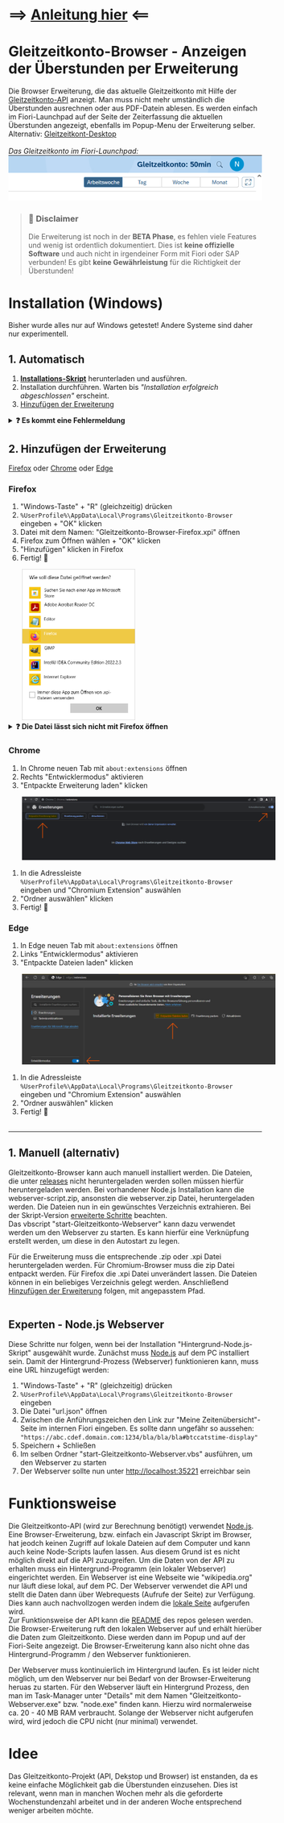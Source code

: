 # ==> [Anleitung hier](#1-automatisch) <==

# Gleitzeitkonto-Browser - Anzeigen der Überstunden per Erweiterung

Die Browser Erweiterung, die das aktuelle Gleitzeitkonto mit Hilfe der [Gleitzeitkonto-API](https://github.com/julius-boettger/gleitzeitkonto-api) anzeigt. Man muss nicht mehr umständlich die Überstunden ausrechnen oder aus PDF-Datein ablesen. Es werden einfach im Fiori-Launchpad auf der Seite der Zeiterfassung die aktuellen Überstunden angezeigt, ebenfalls im Popup-Menu der Erweiterung selber.
Alternativ: [Gleitzeitkont-Desktop](https://github.com/julius-boettger/gleitzeitkonto-desktop)
<br><br>
*Das Gleitzeitkonto im Fiori-Launchpad:*
<br>
![Gleitzeitkonto im Fiori-Launchpad](./Assets/GleitzeitkontoFioriLaunchpad.png)

> ### 🚨 Disclaimer
> Die Erweiterung ist noch in der **BETA Phase**, es fehlen viele Features und wenig ist ordentlich dokumentiert. Dies ist **keine offizielle Software** und auch nicht in irgendeiner Form mit Fiori oder SAP verbunden! Es gibt **keine Gewährleistung** für die Richtigkeit der Überstunden!

# Installation (Windows)
Bisher wurde alles nur auf Windows getestet! Andere Systeme sind daher nur experimentell.

## 1. Automatisch 

1. **[Installations-Skript](https://github.com/NilsPvR/Gleitzeitkonto-Browser/releases/download/v1.0.0/install_Gleitzeitkonto-Browser.vbs)** herunterladen und ausführen.
2. Installation durchführen. Warten bis *"Installation erfolgreich abgeschlossen"* erscheint.
3. [Hinzufügen der Erweiterung](#2-hinzufügen-der-erweiterung)

<details><summary><b>❓ Es kommt eine Fehlermeldung</b></summary>
    <i>Folgende Fehlermeldung kann auftauchen:</i><br>
    <img src="Assets/Errormsg-Scanning-by-Defender.png" alt="Fehlermeldung durch Defender">
    <br><br>
    <p>Die Fehlermeldung taucht auf, wenn der Antivirus, die Datei noch nicht vollständig überprüft und frei gegeben hat. Eine solche Überprüfung passiert automatisch und kann leider einige Zeit dauern.<p>
    <p>Mit Admin Rechten kann diese Überprüfung übersprungen werden.</p>
    <ol>
        <li>"Windows-Sicherheit" öffnen</li>
        <li>"Viren- & Bedrohungsschutz"</li>
        <li>Unter "Einstellungen für Viren- und Bedrohungsschutz": "Einstellungen verwalten"</li>
        <li>Unter "Ausschlüsse" (weit unten): "Ausschlüsse hinzufügen oder entfernen"</li>
        <li>"Ausschluss hinzufügen"</li>
        <li>"Ordner"</li>
        <li><code>%UserProfile%\AppData\Local\Programs</code> in der Adressleite eingeben</li>
        <li>Ordner "Gleitzeitkonto-Browser" auswählen</li>
        <li>"Ordner auswählen"</li>
        <li>Der Antivirus ignoriert nun den Installations-Ordner und das Programm kann ausgeführt werden.
            <ol>
                <li>Hierzu "Windows-Taste" + "R" (gleichzeitig) drücken</li>
                <li><code>%UserProfile%\AppData\Local\Programs\Gleitzeitkonto-Browser</code> eingeben </li>
                <li>"start-Gleitzeitkonto-Webserver.vsb" ausführen</li>
            </ol>
        </li>
    </ol>

</details>

## 2. Hinzufügen der Erweiterung
[Firefox](#firefox) oder [Chrome](#chrome) oder [Edge](#edge)
<br>

### Firefox
1. "Windows-Taste" + "R" (gleichzeitig) drücken
2. `%UserProfile%\AppData\Local\Programs\Gleitzeitkonto-Browser` eingeben + "OK" klicken
3. Datei mit dem Namen: "Gleitzeitkonto-Browser-Firefox.xpi" öffnen
4. Firefox zum Öffnen wählen + "OK" klicken
5. "Hinzufügen" klicken in Firefox
6. Fertig! 🥳

<img alt="Erweiterungsdatei mit Firefox öffnen" src="Assets/Firefox-easy-installation.png" style="height: 300px; margin-left: 1.7rem">

<details><summary><b>❓ Die Datei lässt sich nicht mit Firefox öffnen</b></summary>
<ol>
    <li>In Firefox neuen Tab mit `about:addons` öffnen</li>
    <li>Links "Erweiterungen" auswählen</li>
    <li>"Erweiterungen verwalten" Einstellungsrad klicken</li>
    <li>"Add-on aus Datei installieren..." klicken</li>
    <img src="./Assets/firefox-installation.png" alt="Installation in Firefox">
    <li>In die Adressleiste `%UserProfile%\AppData\Local\Programs\Gleitzeitkonto-Browser` eingeben und "Gleitzeitkonto-Browser-Firefox.xpi" auswählen</li>
    <li>"Öffnen" klicken</li>
    <li>Fertig! 🥳</li>
</ul>
</details>

### Chrome
1. In Chrome neuen Tab mit `about:extensions` öffnen
2. Rechts "Entwicklermodus" aktivieren
3. "Entpackte Erweiterung laden" klicken

<img src="./Assets/chrome-installation.png" style="margin-left: 1.7rem" alt="Installation in Chrome">

1. In die Adressleiste `%UserProfile%\AppData\Local\Programs\Gleitzeitkonto-Browser` eingeben und "Chromium Extension" auswählen
2. "Ordner auswählen" klicken
3. Fertig! 🥳

### Edge
1. In Edge neuen Tab mit `about:extensions` öffnen
2. Links "Entwicklermodus" aktivieren
3. "Entpackte Dateien laden" klicken

<img src="./Assets/installation-edge.png" style="margin-left: 1.7rem" alt="Installation in Edge">


1. In die Adressleiste `%UserProfile%\AppData\Local\Programs\Gleitzeitkonto-Browser` eingeben und "Chromium Extension" auswählen
2. "Ordner auswählen" klicken
3. Fertig! 🥳
<br><br>
<hr>

## 1. Manuell (alternativ)
Gleitzeitkonto-Browser kann auch manuell installiert werden. Die Dateien, die unter [releases](https://github.com/NilsPvR/Gleitzeitkonto-Browser/releases) nicht heruntergeladen werden sollen müssen hierfür heruntergeladen werden. Bei vorhandener Node.js Installation kann die webserver-script.zip, ansonsten die webserver.zip Datei, heruntergeladen werden. Die Dateien nun in ein gewünschtes Verzeichnis extrahieren. Bei der Skript-Version [erweiterte Schritte](#experten---nodejs-webserver) beachten.<br>
Das vbscript "start-Gleitzeitkonto-Webserver" kann dazu verwendet werden um den Webserver zu starten. Es kann hierfür eine Verknüpfung erstellt werden, um diese in den Autostart zu legen.

Für die Erweiterung muss die entsprechende .zip oder .xpi Datei heruntergeladen werden. Für Chromium-Browser muss die zip Datei entpackt werden. Für Firefox die .xpi Datei unverändert lassen. Die Dateien können in ein beliebiges Verzeichnis gelegt werden. Anschließend [Hinzufügen der Erweiterung](#2-hinzufügen-der-erweiterung) folgen, mit angepasstem Pfad.
<br><br>

## Experten - Node.js Webserver
Diese Schritte nur folgen, wenn bei der Installation "Hintergrund-Node.js-Skript" ausgewählt wurde. Zunächst muss [Node.js](https://nodejs.org/) auf dem PC installiert sein. Damit der Hintergrund-Prozess (Webserver) funktionieren kann, muss eine URL hinzugefügt werden:
1. "Windows-Taste" + "R" (gleichzeitig) drücken
2. `%UserProfile%\AppData\Local\Programs\Gleitzeitkonto-Browser` eingeben
3. Die Datei "url.json" öffnen
4. Zwischen die Anführungszeichen den Link zur "Meine Zeitenübersicht"-Seite im internen Fiori eingeben. Es sollte dann ungefähr so aussehen:
   ```"https://abc.cdef.domain.com:1234/bla/bla/bla#btccatstime-display"```
5. Speichern + Schließen
6. Im selben Ordner "start-Gleitzeitkonto-Webserver.vbs" ausführen, um den Webserver zu starten
7. Der Webserver sollte nun unter [http://localhost:35221](http://localhost:35221) erreichbar sein

# Funktionsweise

Die Gleitzeitkonto-API (wird zur Berechnung benötigt) verwendet [Node.js](https://nodejs.org/). Eine Browser-Erweiterung, bzw. einfach ein Javascript Skript im Browser, hat jeodch keinen Zugriff auf lokale Dateien auf dem Computer und kann auch keine Node-Scripts laufen lassen. Aus diesem Grund ist es nicht möglich direkt auf die API zuzugreifen. Um die Daten von der API zu erhalten muss ein Hintergrund-Programm (ein lokaler Webserver) eingerichtet werden. Ein Webserver ist eine Webseite wie "wikipedia.org" nur läuft diese lokal, auf dem PC. Der Webserver verwendet die API und stellt die Daten dann über Webrequests (Aufrufe der Seite) zur Verfügung. Dies kann auch nachvollzogen werden indem die [lokale Seite](http://localhost:35221) aufgerufen wird. <br>
Zur Funktionsweise der API kann die [README](https://github.com/julius-boettger/gleitzeitkonto-api#readme) des repos gelesen werden.<br>
Die Browser-Erweiterung ruft den lokalen Webserver auf und erhält hierüber die Daten zum Gleitzeitkonto. Diese werden dann im Popup und auf der Fiori-Seite angezeigt. Die Browser-Erweiterung kann also nicht ohne das Hintergrund-Programm / den Webserver funktionieren.

Der Webserver muss kontinuierlich im Hintergrund laufen. Es ist leider nicht möglich, um den Webserver nur bei Bedarf von der Browser-Erweiterung heruas zu starten. Für den Webserver läuft ein Hintergrund Prozess, den man im Task-Manager unter "Details" mit dem Namen "Gleitzeitkonto-Webserver.exe" bzw. "node.exe" finden kann. Hierzu wird normalerweise ca. 20 - 40 MB RAM verbraucht. Solange der Webserver nicht aufgerufen wird, wird jedoch die CPU nicht (nur minimal) verwendet.<br>

# Idee
Das Gleitzeitkonto-Projekt (API, Dekstop und Browser) ist enstanden, da es keine einfache Möglichkeit gab die Überstunden einzusehen. Dies ist relevant, wenn man in manchen Wochen mehr als die geforderte Wochenstundenzahl arbeitet und in der anderen Woche entsprechend weniger arbeiten möchte.
